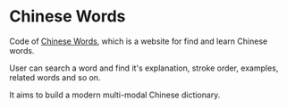# Chinese Words

Code of [Chinese Words](https://chinesewords.co/), which is a website for find and learn Chinese words.

User can search a word and find it's explanation, stroke order, examples, related words and so on.

It aims to build a modern multi-modal Chinese dictionary.
